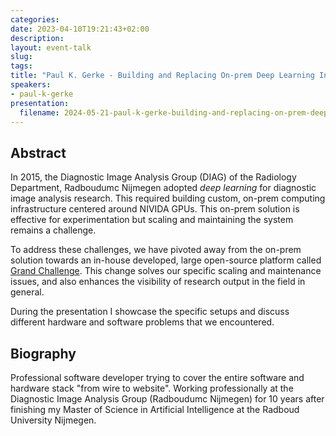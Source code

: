 ```yaml
---
categories:
date: 2023-04-10T19:21:43+02:00
description:
layout: event-talk
slug:
tags:
title: "Paul K. Gerke - Building and Replacing On-prem Deep Learning Infrastructure for Medical Image Analysis"
speakers:
- paul-k-gerke
presentation:
  filename: 2024-05-21-paul-k-gerke-building-and-replacing-on-prem-deep-learning-infrastructure-for-medical-image-analysis.pdf
---
```


## Abstract

In 2015, the Diagnostic Image Analysis Group (DIAG) of the Radiology Department, Radboudumc Nijmegen adopted _deep learning_ for diagnostic image analysis research. This required building custom, on-prem computing infrastructure centered around NIVIDA GPUs. This on-prem solution is effective for experimentation but scaling and maintaining the system remains a challenge.

To address these challenges, we have pivoted away from the on-prem solution towards an in-house developed, large open-source platform called [Grand Challenge](https://grand-challenge.org/). This change solves our specific scaling and maintenance issues, and also enhances the visibility of research output in the field in general.

During the presentation I showcase the specific setups and discuss different hardware and software problems that we encountered.

## Biography

Professional software developer trying to cover the entire software and hardware stack "from wire to website". Working professionally at the Diagnostic Image Analysis Group (Radboudumc Nijmegen) for 10 years after finishing my Master of Science in Artificial Intelligence at the Radboud University Nijmegen.
